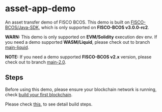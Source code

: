 # asset-app-demo

An asset transfer demo of FISCO BCOS. This demo is built on [FISCO-BCOS/Java-SDK](https://github.com/FISCO-BCOS/java-sdk), which is only supported on **FISCO-BCOS v3.0.0-rc2**.

**WARN:** This demo is only supported on **EVM/Solidity** execution dev env. If you need a demo supported **WASM/Liquid**, please check out to branch [main-liquid](https://github.com/FISCO-BCOS/asset-app-demo/tree/main-liquid). 

**NOTE:** If you need a demo supported **FISCO-BCOS v2.x** version, please check out to branch [main-2.0](https://github.com/FISCO-BCOS/asset-app-demo/tree/main-2.0).

## Steps

Before using this demo, please ensure your blockchain network is running, check [build your first blockchain](https://fisco-bcos-doc.readthedocs.io/zh_CN/latest/docs/quick_start/air_installation.html).

Please check [this](https://fisco-bcos-doc.readthedocs.io/zh_CN/latest/docs/quick_start/solidity_application.html), to see detail build steps.
